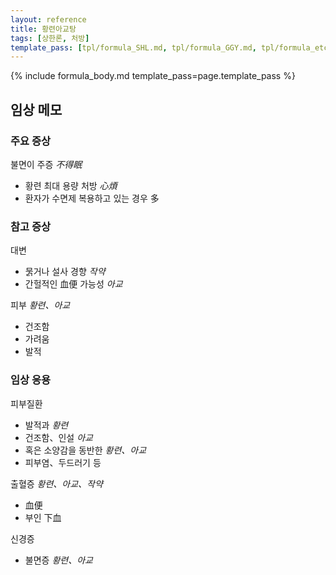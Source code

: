 ```yaml
---
layout: reference
title: 황련아교탕
tags: [상한론, 처방]
template_pass: [tpl/formula_SHL.md, tpl/formula_GGY.md, tpl/formula_etc.md]
---
```



{% include formula_body.md template_pass=page.template_pass %}


## 임상 메모


### 주요 증상

불면이 주증 _不得眠_
* 황련 최대 용량 처방 _心煩_
* 환자가 수면제 복용하고 있는 경우 多

### 참고 증상

대변
* 묽거나 설사 경향 _작약_
* 간헐적인 血便 가능성 _아교_

피부 _황련、아교_
* 건조함
* 가려움
* 발적

### 임상 응용

피부질환
* 발적과 _황련_
* 건조함、인설 _아교_
* 혹은 소양감을 동반한 _황련、아교_
* 피부염、두드러기 등

출혈증 _황련、아교、작약_
* 血便
* 부인 下血

신경증
* 불면증 _황련、아교_
